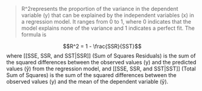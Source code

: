 >R^2represents the proportion of the variance in the dependent variable (y) that can be explained by the independent variables (x) in a regression model. It ranges from 0 to 1, where 0 indicates that the model explains none of the variance and 1 indicates a perfect fit. The formula is

$$R^2 = 1 - \frac{SSR}{SST}$$
where [[SSE, SSR, and SST|SSR]] (Sum of Squares Residuals) is the sum of the squared differences between the observed values (y) and the predicted values (ŷ) from the regression model, and [[SSE, SSR, and SST|SST]] (Total Sum of Squares) is the sum of the squared differences between the observed values (y) and the mean of the dependent variable (ȳ).